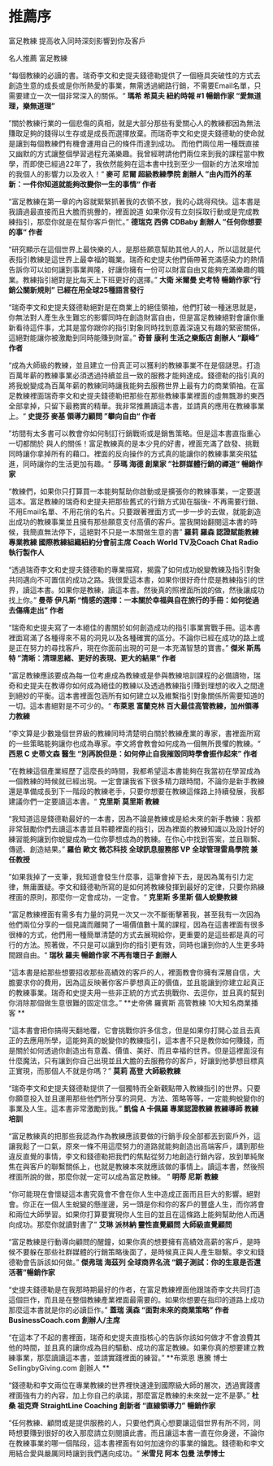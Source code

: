 # 推薦序

富足教練
提高收入同時深刻影響到你及客戶


名人推薦 富足教練

“每個教練的必讀的書。瑞奇李文和史提夫錢德勒提供了一個極具突破性的方式去創造生意的成長或是你所熱愛的事業，無需透過網路行銷，不需要Email名單，只需要建立一次一個非常深入的關係。“
**瑪希 希莫夫 紐約時報 #1 暢銷作家 “愛無道理，樂無道理”**


”關於教練行業的一個悲傷的真相，就是大部分那些有愛關心人的教練都因為無法賺取足夠的錢得以生存或是成長而選擇放棄。而瑞奇李文和史提夫錢德勒的使命就是讓到每個教練們有機會運用自己的條件而達到成功。 而他們兩位用一種既直接又幽默的方式讓整個學習過程充滿樂趣。我曾經聘請他們兩位來到我的課程當中教學，而即使已經過22年了，我依然能夠在這本書中找到至少一個新的方法來增加的我個人的影響力以及收入！“
**麥可 尼爾 超級教練學院 創辦人 ”由內而外的革新：一件你知道就能夠改變你一生的事情“ 作者**

“富足教練在第一章的內容就緊緊抓著我的衣領不放，我的心跳得飛快。這本書是我讀過最直接而且大膽而挑釁的，裡面說道 如果你沒有立刻採取行動或是完成教練指引，那麼你就是在幫你客戶倒忙。”
**德瑞克 西佛 CDBaby 創辦人 ”任何你想要的事“ 作者**

“研究顯示在這個世界上最快樂的人，是那些願意幫助其他人的人，所以這就是代表指引教練是這世界上最幸福的職業。瑞奇和史提夫他們倆帶著充滿感染力的熱情告訴你可以如何讓到事業興隆，好讓你擁有一份可以財富自由又能夠充滿樂趣的職業。教練指引絕對是比每天上下班更好的選擇。”
**大衛 米爾曼 史考特 暢銷作家“行銷公關新規則” 已經在用全球25種語言發行**

“瑞奇李文和史提夫錢德勒絕對是在商業上的絕佳領袖，他們打破一種迷思就是，你無法對人產生永生難忘的影響同時在創造財富自由，但是富足教練絕對會讓你重新看待這件事，尤其是當你跟你的指引對象同時找到意義深遠又有趣的緊密關係，這絕對能讓你被激勵到同時能賺到財富。”
**奇普 康利 生活之樂飯店 創辦人 “巔峰” 作者**

“成為大師級的教練，並且建立一份真正可以獲利的教練事業不在是個謎思。打造百萬年薪的教練事業必須透過持續並且一致的服務才能夠達成。錢德勒的指引真的將我蛻變成為百萬年薪的教練同時讓我能夠去服務世界上最有力的商業領袖。在富足教練裡面瑞奇李文和史提夫錢德勒把那些在那些教練事業裡面的虛無飄渺的東西全部拿掉，只留下最務實的精華。我非常推薦讀這本書，並請真的應用在教練事業上。“
**史提芬 麥基 領導力顧問 ”攀向自由“ 作者**

”坊間有太多書可以教會你如何制訂行銷戰術或是銷售策略。但是這本書直指重心一切都關於 與人的關係！富足教練真的是本少見的好書，裡面充滿了啟發、挑戰同時讓你拿掉所有的藉口。裡面的反向操作的方式真的能讓你的教練事業突飛猛進，同時讓你的生活更加有趣。“
**莎瑪 海德 創業家 ”社群媒體行銷的禪道“ 暢銷作家**

“教練們，如果你只打算買一本能夠幫助你啟動或是擴張你的教練事業，一定要選這本。富足教練的瑞奇和史提夫把那些舊式的行銷方式拋在腦後- 不再需要行銷、不用Email名單、不用花俏的名片。只要跟著裡面方式一步一步的去做，就能創造出成功的教練事業並且擁有那些願意支付高價的客戶。當我開始翻閱這本書的時候，我簡直無法停下，這絕對不只是一本關做生意的書”
**羅莉 羅森 認證賦能教練 專業教練 國際教練組織紐約分會前主席 Coach World TV及Coach Chat Radio 執行製作人**

“透過瑞奇李文和史提夫錢德勒的專業描寫，揭露了如何成功蛻變教練及指引對象共同邁向不可置信的成功之路。我很愛這本書，如果你很好奇什麼是教練指引的世界，讀這本書。如果你是教練，讀這本書。然後真的照裡面所說的做，然後讓成功找上你。”
**曼蒂 伊凡斯 “情感的選擇：一本關於幸福與自在旅行的手冊：如何從過去傷痛走出” 作者**

“瑞奇和史提夫寫了一本絕佳的書關於如何創造成功的指引事業實戰手冊。這本書裡面寫滿了各種得來不易的洞見以及各種確實的區分。不論你已經在成功的路上或是正在努力的尋找客戶，現在你面前出現的可是一本充滿智慧的寶書。”
**傑米 斯馬特 ”清晰：清理思緒、更好的表現、更大的結果“ 作者**

”富足教練應該要成為每一位考慮成為教練或是參與教練培訓課程的必備讀物，瑞奇和史提夫在教導你如何成為絕佳的教練以及透過教練指引賺到理想的收入之間達到絕妙的平衡。這本書裡面包涵所有如何建立以及維繫指引對象關係所需要知道的一切。這本書絕對是不可少的。“
**布萊恩 富蘭克林 百大最佳高管教練，加州領導力教練**

”李文算是少數幾個世界級的教練同時清楚明白關於教練產業的專家，書裡面所寫的一些策略能夠讓你也成為專家。李文將會教會如何成為一個無所畏懼的教練。“
**西恩 C 史蒂文森 醫生 “別再說但是：如何停止自我摧毀同時學會振作起來” 作者**

”在教練這個產業經歷了這麼長的時間，我都希望這本書能夠在我當初在學習成為一個教練的時候就已經出現。一定會讓我省下很多精力跟時間，不論你是新手教練還是準備成長到下一階段的教練老手，只要你想要在教練這條路上持續發展，我都建議你們一定要讀這本書。“
**克里斯 莫里斯 教練**

“我知道這是錢德勒最好的一本書，因為不論是教練或是給未來的新手教練：我都非常鼓勵你們去讀這本書並且聆聽裡面的指引，因為裡面的教練知識以及設計好的練習能夠讓到你蛻變成為一位你夢想成為的教練。在你心中找到答案，並且聯繫、傳遞、創造結果。”
**羅伯 歐文 微芯科技 全球訊息服務部 VP 全球管理雷鳥學院 兼任教授**

”如果我掉了一支筆，我知道會發生什麼事，這筆會掉下去，是因為萬有引力定律，無庸置疑。李文和錢德勒所寫的是如何將教練發揮到最好的定律，只要你熟練裡面的原則，那麼你一定會成功，一定會。“
**克里斯 多里斯 個人蛻變教練**

”富足教練裡面有需多有力量的洞見一次又一次不斷衝擊著我，甚至我有一次因為他們兩位分享的一個見識而離開了一場價值數十萬的課程，因為在這書裡面有很多很棒的方式，他們用一種簡單清楚的方式去展現給你，更重要的是這些都是真的可行的方法。照著做，不只是可以讓到你的指引更有效，同時也讓到你的人生更多時間跟自由。“
**瑞秋 羅夫 暢銷作家 不再有壞日子 創辦人**

“這本書是給那些想要招收那些高績效的客戶的人，裡面教會你擁有深層自信，大膽要求你的費用，因為這反映著你客戶夢想真正的價值，並且能讓到你建立起真正的教練事業。瑞奇和史提夫用一些非正統的方式去挑戰你、去逗你，並且真的幫到你消除那個做生意很難的固定信念。”
**史帝佛 羅賓斯 高管教練 10大知名商業播客 **

“這本書會把你搞得天翻地覆，它會挑戰你許多信念，但是如果你打開心並且去真正的去應用所學，這能夠真的蛻變你的教練指引，這本書不只是教你如何賺錢，而是關於如何透過你創造出有意義、價值、美好、而且幸福的世界。但是這裡面沒有什麼魔法，只有讓到你自己出現並且大膽的去服務你的客戶，好讓到他夢想目標真正實現，而那個人不就是你嗎？”
**莫莉 高登 大師級教練**

“瑞奇李文和史提夫錢德勒提供了一個獨特而全新觀點帶入教練指引的世界。只要你願意投入並且運用那些他們所分享的洞見、方法、策略等等，一定能夠蛻變你的事業及人生。這本書非常激勵到我。”
**凱倫 A 卡佩羅 專業認證教練 教練導師 教練培訓**

“富足教練真的把那些我認為作為教練應該要做的行銷手段全部都丟到窗戶外，這讓我鬆了一口氣，原來一條不用這麼努力的道路就能夠創造出高端客戶，講到那些違反直覺的事情，李文和錢德勒把我們的焦點從努力地創造行銷內容，放到單純聚焦在與客戶的聯繫關係上，也就是教練本來就應該做的事情上。讀這本書，然後照裡面所說的做，那麼你就一定可以成為富足教練。 ”
**明蒂 尼斯 教練**

“你可能現在會懷疑這本書究竟會不會在你人生中造成正面而且巨大的影響。絕對會。你正在一個人生蛻變的懸崖邊，另一頭是你和你的客戶的豐盛人生，而你將會和兩位大師學習。如果你打算要實現你人生目的並且在這條路上能夠幫助他人而邁向成功。那麼你就讀對書了”
**艾琳 派林納 靈性直覺顧問 大師級直覺顧問**

“富足教練是行動導向顧問的醒鐘，如果你真的想要擁有高績效高薪的客戶，是時候不要躲在那些社群媒體的行銷策略後面了，是時候真正與人產生聯繫。李文和錢德勒會告訴該如何做。”
**傑弗瑞 海茲列 全球商界名流 “鏡子測試：你的生意是否還活著”暢銷作家**

“史提夫錢德勒是在我那時期最好的作者，在富足教練裡面他跟瑞奇李文共同打造這個巨作，而且是在整個教練產業裡面最需要的。如果你想要在指印的道路上成功那麼這本書就是你的必讀巨作。”
**蓋瑞 漢森 “面對未來的商業策略” 作者 BusinessCoach.com 創辦人/主席**

“在這本了不起的書裡面，瑞奇和史提夫直指核心的告訴你該如何做才不會浪費其他的時間，並且真的讓你成為目的驅動、成功的富足教練。如果你真的想要建立教練事業，那麼讀讀這本書，並請實踐裡面的練習。”
**布萊恩 惠騰 博士 SellingbyGiving.com 創辦人 **

“錢德勒和李文兩位在專業教練的世界裡快速達到國際級大師的層次，透過實踐書裡面強有力的內容，加上你自己的承諾，那麼富足教練的未來就一定不是夢。”
**杜桑 祖克齊 StraightLine Coaching 創新者 “直線領導力” 暢銷作家**

“任何教練、顧問或是提供服務的人，只要他們真心想要讓這個世界有所不同，同時想要賺到很好的收入那麼請立刻閱讀此書。而且讓這本書一直在你身邊，不論你在教練事業的哪一個階段，這本書裡面有如何加速你的事業的鑰匙。錢德勒和李文用結合愛與嚴厲同時讓到我們邁向成功。“
**米雪兒 阿本 包曼 法學博士**
